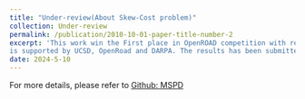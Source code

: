 ```yaml
---
title: "Under-review(About Skew-Cost problem)"
collection: Under-review
permalink: /publication/2010-10-01-paper-title-number-2
excerpt: 'This work win the First place in OpenROAD competition with research on routing based on skew-cost minimization, awarded $2500. The competition
is supported by UCSD, OpenRoad and DARPA. The results has been submitted to ICCAD 2024'
date: 2024-5-10
---
```

For more details, please refer to [Github: MSPD](https://github.com/TILOS-AI-Institute/Multi-Source-Prim-Dijkstra)
